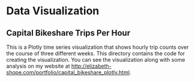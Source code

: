# Data Visualization
## Capital Bikeshare Trips Per Hour
This is a Plotly time series visualization that shows hourly trip counts over the course of three different weeks. This directory contains the code for creating the visualization. You can see the visualization along with some analysis on my website at http://elizabeth-shope.com/portfolio/capital_bikeshare_plotly.html.